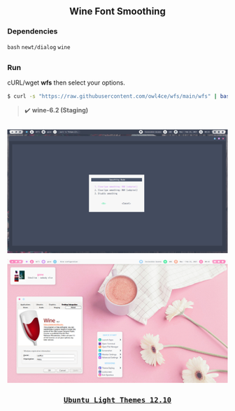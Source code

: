 <h2 align="center">Wine Font Smoothing</h2>

### Dependencies <img alt="" align="right" src="https://badges.pufler.dev/visits/owl4ce/wfs?style=flat-square&label=&color=fa74b2&logo=GitHub&logoColor=white&labelColor=373e4d"/>
`bash` `newt/dialog` `wine`

##  
### Run
cURL/wget **wfs** then select your options.

```bash
$ curl -s "https://raw.githubusercontent.com/owl4ce/wfs/main/wfs" | bash
```

> :heavy_check_mark: **wine-6.2 (Staging)**

##  

<p align="center"><img src="./screenshots/wfs.jpg" align="center"/></p>

<p align="center"><img src="./screenshots/screenshot.jpg" align="center"/></p>

##  

### <p align="center"><a href="https://www.deviantart.com/aerilius/art/Ubuntu-Light-Themes-12-10-327631977"><kbd>Ubuntu Light Themes 12.10</kbd></a></p>
